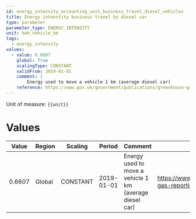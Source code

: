 ```yaml
---
id: energy_intensity_accounting_unit_business_travel_diesel_vehicles
title: Energy intenstity business travel by diesel car
type: parameter
parameter_type: ENERGY_INTENSITY
unit: kwh_vehicle_km
tags:
  - energy_intensity
values:
  - value: 0.6607
    global: True
    scalingType: CONSTANT
    validFrom: 2019-01-01
    comment: |
        Energy used to move a vehicle 1 km (average diesel car)
    reference: https://www.gov.uk/government/publications/greenhouse-gas-reporting-conversion-factors-2020
---
```



Unit of measure: `{{unit}}`


# Values


| Value | Region | Scaling | Period | Comment | Reference |
|-------|--------|---------|--------|---------|-----------|
| 0.6607 | Global | CONSTANT | 2019-01-01 | Energy used to move a vehicle 1 km (average diesel car) | https://www.gov.uk/government/publications/greenhouse-gas-reporting-conversion-factors-2020 |


